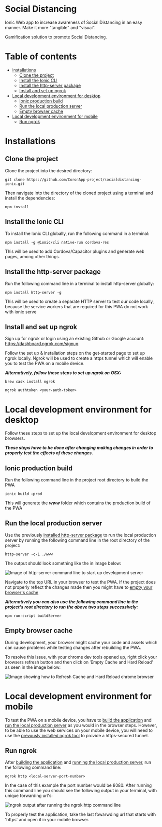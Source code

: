 # Social Distancing

Ionic Web app to increase awareness of Social Distancing in an easy manner.
Make it more "tangible" and "visual".

Gamification solution to promote Social Distancing.

# Table of contents

- [Installations](#installations)
  - [Clone the project](#clone-the-project)
  - [Install the Ionic CLI](#Install-the-Ionic-CLI)
  - [Install the http-server package](#Install-the-http-server-package)
  - [Install and set up ngrok](#install-and-set-up-ngrok)
- [Local development environment for desktop](#local-development-environment-for-desktop)
  - [Ionic production build](#ionic-production-build)
  - [Run the local production server](#run-the-local-production-server)
  - [Empty browser cache](#empty-browser-cache)
- [Local development environment for mobile](#local-development-environment-for-mobile)
  - [Run ngrok](#run-ngrok)

# Installations

## Clone the project

Clone the project into the desired directory:

```
git clone https://github.com/CoronApp-project/socialdistancing-ionic.git
```

Then navigate into the directory of the cloned project using a terminal and install the dependencies:

```
npm install
```

## Install the Ionic CLI

To install the Ionic CLI globally, run the following command in a terminal:

```
npm install -g @ionic/cli native-run cordova-res
```

This will be used to add Cordova/Capacitor plugins and generate web pages, among other things.

## Install the http-server package

Run the following command line in a terminal to install http-server globally:

```
npm install http-server -g
```

This will be used to create a separate HTTP server to test our code locally, because the service workers that are required for this PWA do not work with ionic serve

## Install and set up ngrok

Sign up for ngrok or login using an existing Github or Google account:
https://dashboard.ngrok.com/signup

Follow the set up & installation steps on the get-started page to set up ngrok locally. Ngrok will be used to create a https tunnel which will enable you to test the PWA on a mobile device.

**_Alternatively, follow these steps to set up ngrok on OSX:_**

```
brew cask install ngrok
```

```
ngrok authtoken <your-auth-token>
```

# Local development environment for desktop

Follow these steps to set up the local development environment for desktop browsers.

**_These steps have to be done after changing making changes in order to properly test the effects of these changes._**

## Ionic production build

Run the following command line in the project root directory to build the PWA

```
ionic build –prod
```

This will generate the **_www_** folder which contains the production build of the PWA

## Run the local production server

Use the previously [installed http-server package](#Install-the-http-server-package) to run the local production server by running the following command line in the root directory of the project:

```
http-server -c-1 ./www
```

The output should look something like the in image below:

![Image of http-server command line to start up development server](https://user-images.githubusercontent.com/58298921/77488971-1737a200-6e37-11ea-938c-48198e70a43d.png)

Navigate to the top URL in your browser to test the PWA. If the project does not properly reflect the changes made then you might have to [empty your browser's cache](#empty-browser-cache)

**_Alternatively you can also use the following command line in the project's root directory to run the above two steps successively:_**

```
npm run-script buildServer
```

## Empty browser cache

During development, your browser might cache your code and assets which can cause problems while testing changes after rebuilding the PWA.

To resolve this issue, with your chrome dev tools opened up, right click your browsers refresh button and then click on ‘Empty Cache and Hard Reload’ as seen in the image below:

![Image showing how to Refresh Cache and Hard Reload chrome browser](https://user-images.githubusercontent.com/58298921/77489747-5d8e0080-6e39-11ea-9460-2d2aefbdbe3d.png)

# Local development environment for mobile

To test the PWA on a mobile device, you have to [build the application](#ionic-production-build) and [run the local production server](#run-the-local-production-server) as you would in the browser steps. However, to be able to use the web services on your mobile device, you will need to use the [prevously installed ngrok tool](#install-and-set-up-ngrok) to provide a https-secured tunnel.

## Run ngrok

After [building the application](#ionic-production-build) and [running the local production server](#run-the-local-production-server), run the following command line:

```
ngrok http <local-server-port-number>
```

In the case of this example the port number would be 8080. After running this command line you should see the following output in your terminal, with unique forwarding url's:

![ngrok output after running the ngrok http command line](https://user-images.githubusercontent.com/58298921/77493669-02add680-6e44-11ea-9cfa-aeb7563807b6.png)

To properly test the application, take the last fowarwding url that starts with 'https' and open it in your mobile browser.
